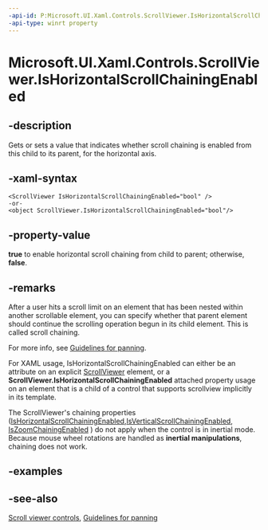 ```yaml
---
-api-id: P:Microsoft.UI.Xaml.Controls.ScrollViewer.IsHorizontalScrollChainingEnabled
-api-type: winrt property
---
```


<!-- Property syntax
public bool IsHorizontalScrollChainingEnabled { get;  set; }
-->

# Microsoft.UI.Xaml.Controls.ScrollViewer.IsHorizontalScrollChainingEnabled

## -description
Gets or sets a value that indicates whether scroll chaining is enabled from this child to its parent, for the horizontal axis.

## -xaml-syntax
```xaml
<ScrollViewer IsHorizontalScrollChainingEnabled="bool" />
-or-
<object ScrollViewer.IsHorizontalScrollChainingEnabled="bool"/>

```


## -property-value
**true** to enable horizontal scroll chaining from child to parent; otherwise, **false**.

## -remarks

After a user hits a scroll limit on an element that has been nested within another scrollable element, you can specify whether that parent element should continue the scrolling operation begun in its child element. This is called scroll chaining.

For more info, see [Guidelines for panning](/windows/apps/design/input/guidelines-for-panning).

For XAML usage, IsHorizontalScrollChainingEnabled can either be an attribute on an explicit [ScrollViewer](scrollviewer.md) element, or a **ScrollViewer.IsHorizontalScrollChainingEnabled** attached property usage on an element that is a child of a control that supports scrollview implicitly in its template.

The ScrollViewer's chaining properties ([IsHorizontalScrollChainingEnabled](/windows/winui/api/microsoft.ui.xaml.controls.scrollviewer.ishorizontalscrollchainingenabled),[IsVerticalScrollChainingEnabled](/windows/winui/api/microsoft.ui.xaml.controls.scrollviewer.isverticalscrollchainingenabled), [IsZoomChainingEnabled](/windows/winui/api/microsoft.ui.xaml.controls.scrollviewer.iszoomchainingenabled) ) do not apply when the control is in inertial mode. Because mouse wheel rotations are handled as **inertial manipulations**, chaining does not work.

## -examples

## -see-also

[Scroll viewer controls](/windows/apps/design/controls/scroll-controls), [Guidelines for panning](/windows/apps/design/input/guidelines-for-panning)
